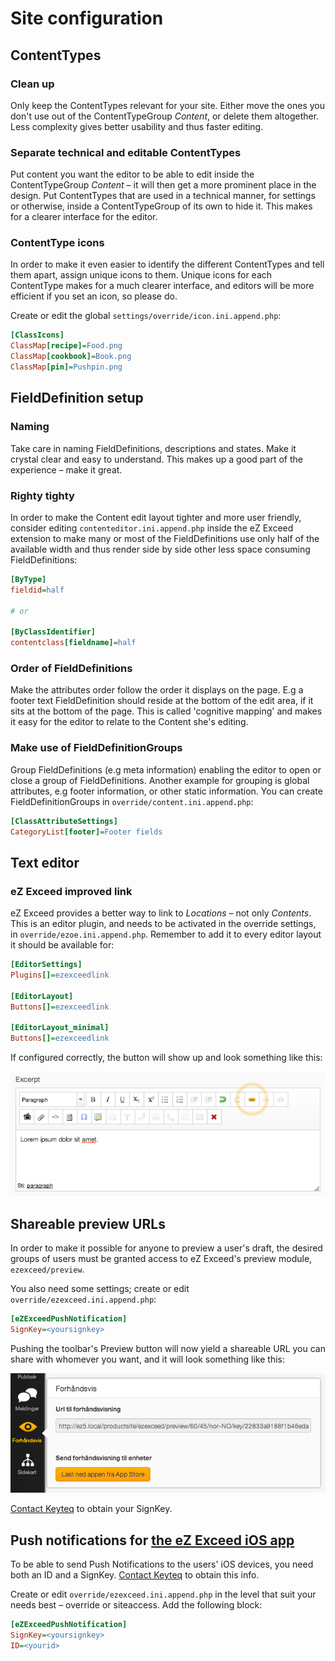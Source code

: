 Site configuration
==================

## <a id="site-configuration-content-types" href="#site-configuration-content-types"></a> ContentTypes

### Clean up

Only keep the ContentTypes relevant for your site. Either move the ones you don't use out of the ContentTypeGroup *Content*, or delete them altogether. Less complexity gives better usability and thus faster editing.

### Separate technical and editable ContentTypes

Put content you want the editor to be able to edit inside the ContentTypeGroup *Content* – it will then get a more prominent place in the design. Put ContentTypes that are used in a technical manner, for settings or otherwise, inside a ContentTypeGroup of its own to hide it. This makes for a clearer interface for the editor.

### ContentType icons

In order to make it even easier to identify the different ContentTypes and tell them apart, assign unique icons to them. Unique icons for each ContentType makes for a much clearer interface, and editors will be more efficient if you set an icon, so please do.

Create or edit the global `settings/override/icon.ini.append.php`:

```ini
[ClassIcons]
ClassMap[recipe]=Food.png
ClassMap[cookbook]=Book.png
ClassMap[pin]=Pushpin.png
```

<!-- [Full overview of the available icons](src/03/01-icons-available.md). -->

## <a id="site-configuration-field-definition-setup" href="#site-configuration-field-definition-setup"></a> FieldDefinition setup

### Naming

Take care in naming FieldDefinitions, descriptions and states. Make it crystal clear and easy to understand. This makes up a good part of the experience – make it great.

### Righty tighty

In order to make the Content edit layout tighter and more user friendly, consider editing `contenteditor.ini.append.php` inside the eZ Exceed extension to make many or most of the FieldDefinitions use only half of the available width and thus render side by side other less space consuming FieldDefinitions:

```ini
[ByType]
fieldid=half

# or

[ByClassIdentifier]
contentclass[fieldname]=half
```

### Order of FieldDefinitions

Make the attributes order follow the order it displays on the page. E.g a footer text FieldDefinition should reside at the bottom of the edit area, if it sits at the bottom of the page. This is called 'cognitive mapping' and makes it easy for the editor to relate to the Content she's editing.

### Make use of FieldDefinitionGroups

Group FieldDefinitions (e.g meta information) enabling the editor to open or close a group of FieldDefinitions. Another example for grouping is global attributes, e.g footer information, or other static information. You can create FieldDefinitionGroups in `override/content.ini.append.php`:

```ini
[ClassAttributeSettings]
CategoryList[footer]=Footer fields
```

## <a id="site-configuration-text-editor" href="#site-configuration-text-editor"></a> Text editor

### eZ Exceed improved link

eZ Exceed provides a better way to link to *Locations* – not only *Contents*. This is an editor plugin, and needs to be activated in the override settings, in `override/ezoe.ini.append.php`. Remember to add it to every editor layout it should be available for:

```ini
[EditorSettings]
Plugins[]=ezexceedlink

[EditorLayout]
Buttons[]=ezexceedlink

[EditorLayout_minimal]
Buttons[]=ezexceedlink
```

If configured correctly, the button will show up and look something like this:

<img src="assets/img/02-improved-link.png" alt="eZ Exceed improved link">

## <a id="site-configuration-preview-url" href="#site-configuration-preview-url"></a> Shareable preview URLs

In order to make it possible for anyone to preview a user's draft, the desired groups of users must be granted access to eZ Exceed's preview module, `ezexceed/preview`.

You also need some settings; create or edit `override/ezexceed.ini.append.php`:

```ini
[eZExceedPushNotification]
SignKey=<yoursignkey>
```

Pushing the toolbar's Preview button will now yield a shareable URL you can share with whomever you want, and it will look something like this:

<img src="assets/img/03-shareable-preview-url.png" alt="Shareable preview URL">

[Contact Keyteq](mailto:support@keyteq.no "Send email to support@keyteq.no") to obtain your SignKey.

## <a id="site-configuration-push-notifications" href="#site-configuration-push-notifications"></a> Push notifications for [the eZ Exceed iOS app](https://itunes.apple.com/app/id567405821 "Exceed at iTunes App Store")

To be able to send Push Notifications to the users' iOS devices, you need both an ID and a SignKey. [Contact Keyteq](mailto:support@keyteq.no "Send email to support@keyteq.no") to obtain this info.

Create or edit `override/ezexceed.ini.append.php` in the level that suit your needs best – override or siteaccess. Add the following block:

```ini
[eZExceedPushNotification]
SignKey=<yoursignkey>
ID=<yourid>
```
